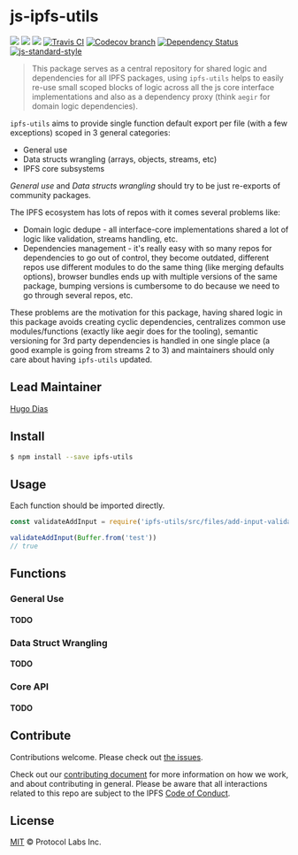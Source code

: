 # js-ipfs-utils

[![](https://img.shields.io/badge/made%20by-Protocol%20Labs-blue.svg?style=flat-square)](http://protocol.ai)
[![](https://img.shields.io/badge/project-IPFS-blue.svg?style=flat-square)](http://ipfs.io/)
[![](https://img.shields.io/badge/freenode-%23ipfs-blue.svg?style=flat-square)](http://webchat.freenode.net/?channels=%23ipfs)
[![Travis CI](https://flat.badgen.net/travis/ipfs/js-ipfs-utils)](https://travis-ci.com/ipfs/js-ipfs-utils)
[![Codecov branch](https://img.shields.io/codecov/c/github/ipfs/js-ipfs-utils/master.svg?style=flat-square)](https://codecov.io/gh/ipfs/js-ipfs-utils)
[![Dependency Status](https://david-dm.org/ipfs/js-ipfs-utils.svg?style=flat-square)](https://david-dm.org/ipfs/js-ipfsd-ctl)
[![js-standard-style](https://img.shields.io/badge/code%20style-standard-brightgreen.svg?style=flat-square)](https://github.com/feross/standard)

> This package serves as a central repository for shared logic and dependencies for all IPFS packages, using `ipfs-utils` helps to easily re-use small scoped blocks of logic across all the js core interface implementations and also as a dependency proxy (think `aegir` for domain logic dependencies).

`ipfs-utils` aims to provide single function default export per file (with a few exceptions) scoped in 3 general categories:
-  General use
-  Data structs wrangling (arrays, objects, streams, etc)
-  IPFS core subsystems   

*General use* and *Data structs wrangling* should try to be just re-exports of community packages.   

The IPFS ecosystem has lots of repos with it comes several problems like: 
- Domain logic dedupe - all interface-core implementations shared a lot of logic like validation, streams handling, etc.
- Dependencies management - it's really easy with so many repos for dependencies to go out of control, they become outdated, different repos use different modules to do the same thing (like merging defaults options), browser bundles ends up with multiple versions of the same package, bumping versions is cumbersome to do because we need to go through several repos, etc.

These problems are the motivation for this package, having shared logic in this package avoids creating cyclic dependencies, centralizes common use modules/functions (exactly like aegir does for the tooling), semantic versioning for 3rd party dependencies is handled in one single place (a good example is going from streams 2 to 3) and maintainers should only care about having `ipfs-utils` updated.

## Lead Maintainer

[Hugo Dias](https://github.com/hugomrdias)

## Install


```bash
$ npm install --save ipfs-utils
```

## Usage
Each function should be imported directly.

```js
const validateAddInput = require('ipfs-utils/src/files/add-input-validation')

validateAddInput(Buffer.from('test'))
// true
```

## Functions

### General Use
#### TODO
### Data Struct Wrangling 
#### TODO
### Core API
#### TODO


## Contribute

Contributions welcome. Please check out [the issues](https://github.com/ipfs/js-ipfs-utils/issues).

Check out our [contributing document](https://github.com/ipfs/community/blob/master/contributing.md) for more information on how we work, and about contributing in general. Please be aware that all interactions related to this repo are subject to the IPFS [Code of Conduct](https://github.com/ipfs/community/blob/master/code-of-conduct.md).

## License

[MIT](LICENSE) © Protocol Labs Inc.
